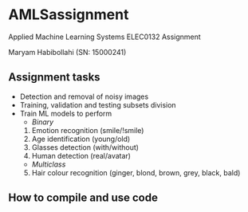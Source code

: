 # AMLSassignment
Applied Machine Learning Systems ELEC0132 Assignment

Maryam Habibollahi (SN: 15000241)

## Assignment tasks
* Detection and removal of noisy images
* Training, validation and testing subsets division
* Train ML models to perform
    - _Binary_
    1. Emotion recognition (smile/!smile)
    2. Age identification (young/old)
    3. Glasses detection (with/without) 
    4. Human detection (real/avatar)
    - _Multiclass_
    5. Hair colour recognition (ginger, blond, brown, grey, black, bald)

## How to compile and use code

